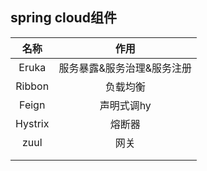 ## spring cloud组件

|  名称   |            作用            |
| :-----: | :------------------------: |
|  Eruka  | 服务暴露&服务治理&服务注册 |
| Ribbon  |          负载均衡          |
|  Feign  |         声明式调hy         |
| Hystrix |           熔断器           |
|  zuul   |            网关            |
|         |                            |
|         |                            |